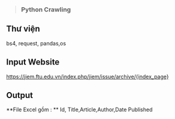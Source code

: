 >  ###   Python Crawling




## Thư viện
bs4, request, pandas,os
## Input Website
https://jiem.ftu.edu.vn/index.php/jiem/issue/archive/{index_page}

## Output
**File Excel gồm : **
 Id, Title,Article,Author,Date Published







